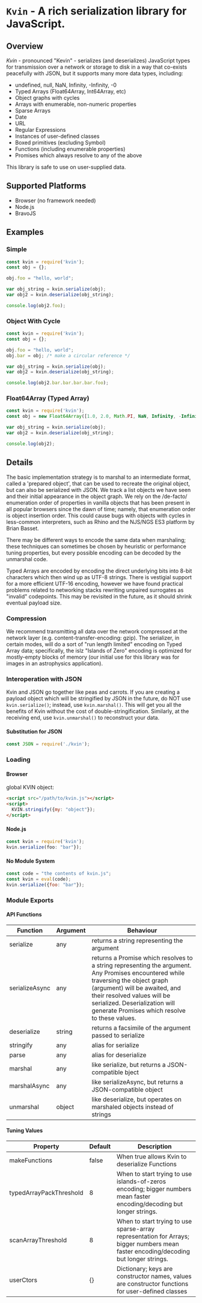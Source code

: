 # `Kvin` - A rich serialization library for JavaScript.

## Overview
*Kvin* - pronounced "Kevin" - serializes (and deserializes) JavaScript types for transmission over a
network or storage to disk in a way that co-exists peacefully with JSON, but it supports many more
data types, including:

* undefined, null, NaN, Infinity, -Infinity, -0
* Typed Arrays (Float64Array, Int64Array, etc)
* Object graphs with cycles
* Arrays with enumerable, non-numeric properties
* Sparse Arrays
* Date
* URL
* Regular Expressions
* Instances of user-defined classes
* Boxed primitives (excluding Symbol)
* Functions (including enumerable properties)
* Promises which always resolve to any of the above

This library is safe to use on user-supplied data.

## Supported Platforms
 - Browser (no framework needed)
 - Node.js
 - BravoJS

## Examples

### Simple
```javascript
const kvin = require('kvin');
const obj = {};

obj.foo = "hello, world";

var obj_string = kvin.serialize(obj);
var obj2 = kvin.deserialize(obj_string);

console.log(obj2.foo);
```

### Object With Cycle
```javascript
const kvin = require('kvin');
const obj = {};

obj.foo = "hello, world";
obj.bar = obj; /* make a circular reference */

var obj_string = kvin.serialize(obj);
var obj2 = kvin.deserialize(obj_string);

console.log(obj2.bar.bar.bar.bar.foo);
```

### Float64Array (Typed Array)
```javascript
const kvin = require('kvin');
const obj = new Float64Array([1.0, 2.0, Math.PI, NaN, Infinity, -Infinity]);

var obj_string = kvin.serialize(obj);
var obj2 = kvin.deserialize(obj_string);

console.log(obj2);
```

## Details
The basic implementation strategy is to marshal to an intermediate format, called a 'prepared object', that can be used to recreate
the original object, but can also be serialized with JSON. We track a list objects we have seen and their initial appearance in
the object graph.  We rely on the /de-facto/ enumeration order of properties in vanilla objects that has been present in all popular
browsers since the dawn of time; namely, that enumeration order is object insertion order. This could cause bugs with objects with
cycles in less-common interpreters, such as Rhino and the NJS/NGS ES3 platform by Brian Basset.

There may be different ways to encode the same data when marshaling; these techniques can sometimes be chosen by heuristic
or performance tuning properties, but every possible encoding can be decoded by the unmarshal code.

Typed Arrays are encoded by encoding the direct underlying bits into 8-bit characters which then wind up as UTF-8 strings. There 
is vestigial support for a more efficient UTF-16 encoding, however we have found practical problems related to networking stacks
rewriting unpaired surrogates as "invalid" codepoints.  This may be revisited in the future, as it should shrink eventual payload
size.

### Compression
We recommend transmitting all data over the network compressed at the network layer (e.g. content-transfer-encoding: gzip). The
serializer, in certain modes, will do a sort of "run length limited" encoding on Typed Array data; specifically, the islz
"Islands of Zero" encoding is optimized for mostly-empty blocks of memory (our initial use for this library was for images
in an astrophysics application).  

### Interoperation with JSON
Kvin and JSON go together like peas and carrots. If you are creating a payload object which will be stringified by JSON in the
future, do NOT use `kvin.serialize()`; instead, use `kvin.marshal()`. This will get you all the benefits of Kvin without the
cost of double-stringification. Similarly, at the receiving end, use `kvin.unmarshal()` to reconstruct your data.

#### Substitution for JSON
```javascript
const JSON = require('./kvin');
```

### Loading
#### Browser
global KVIN object:
```html
<script src="/path/to/kvin.js"></script>
<script>
  KVIN.stringify({my: "object"});
</script>
```

#### Node.js
```javascript
const kvin = require('kvin');
kvin.serialize(foo: "bar"});
```

#### No Module System
```javascript
const code = "the contents of kvin.js";
const kvin = eval(code);
kvin.serialize({foo: "bar"});
```

### Module Exports
#### API Functions
| Function       | Argument	| Behaviour
|----------------|--------------|-------------------------------------------------------------
| serialize 	 | any		| returns a string representing the argument
| serializeAsync | any		| returns a Promise which resolves to a string representing the argument. Any Promises encountered while traversing the object graph (argument) will be awaited, and their resolved values will be serialized. Deserialization will generate Promises which resolve to these values.
| deserialize    | string	| returns a facsimile of the argument passed to serialize
| stringify      | any		| alias for serialize
| parse          | any		| alias for deserialize
| marshal	 | any		| like serialize, but returns a JSON-compatible bject 
| marshalAsync   | any		| like serializeAsync, but returns a JSON-compatible object
| unmarshal	 | object	| like deserialize, but operates on marshaled objects instead of strings

#### Tuning Values
| Property   	          | Default | Description
|-------------------------|---------|---------------------------------------------------------
| makeFunctions           | false   | When true allows Kvin to deserialize Functions
| typedArrayPackThreshold | 8	    | When to start trying to use islands-of-zeros encoding; bigger numbers mean faster encoding/decoding but longer strings.
| scanArrayThreshold      | 8       | When to start trying to use sparse-array representation for Arrays; bigger numbers mean faster encoding/decoding but longer strings.
| userCtors               | {}      | Dictionary; keys are constructor names, values are constructor functions for user-defined classes

